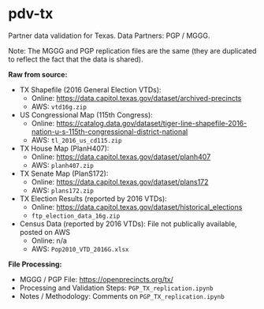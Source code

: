 # pdv-tx
Partner data validation for Texas. Data Partners: PGP / MGGG.  

Note: The MGGG and PGP replication files are the same (they are duplicated to reflect the fact that the data is shared).

**Raw from source:**
- TX Shapefile (2016 General Election VTDs):
  - Online: https://data.capitol.texas.gov/dataset/archived-precincts
  - AWS: `vtd16g.zip`
- US Congressional Map (115th Congress):
  - Online: https://catalog.data.gov/dataset/tiger-line-shapefile-2016-nation-u-s-115th-congressional-district-national
  - AWS: `tl_2016_us_cd115.zip`
- TX House Map (PlanH407): 
  - Online: https://data.capitol.texas.gov/dataset/planh407
  - AWS: `planh407.zip`
- TX Senate Map (PlanS172): 
  - Online: https://data.capitol.texas.gov/dataset/plans172
  - AWS: `plans172.zip`
- TX Election Results (reported by 2016 VTDs): 
  - Online: https://data.capitol.texas.gov/dataset/historical_elections
  - `ftp_election_data_16g.zip`
- Census Data (reported by 2016 VTDs): File not publically available, posted on AWS
  - Online: n/a
  - AWS: `Pop2010_VTD_2016G.xlsx`  
  
**File Processing:**
- MGGG / PGP  File: https://openprecincts.org/tx/
- Processing and Validation Steps: `PGP_TX_replication.ipynb`
- Notes / Methodology: Comments on `PGP_TX_replication.ipynb`
